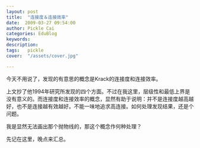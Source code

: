 ```yaml
---
layout: post  
title:  "连接度＆连接效率"
date:  2009-03-27 09:54:00
author: Pickle Cai  
categories: EduBlog  
keywords: 
description:   
tags:	pickle   
cover:  "/assets/cover.jpg"  

---
```


今天不用说了，发现的有意思的概念是Krack的连接度和连接效率。



上文抄了他1994年研究所发现的四个方面。不过在我这里，层级性和最低上界是没有意义的。而连接度和连接效率的概念，显然有助于说明：并不是连接度越高越好，也不是连接越有效越好。不能一味地追求高连接。如何处理发现结果，还是个问题。



我是显然无法画出那个抛物线的，那这个概念作何种处理？



先记在这里，晚点来汇总。



		    
